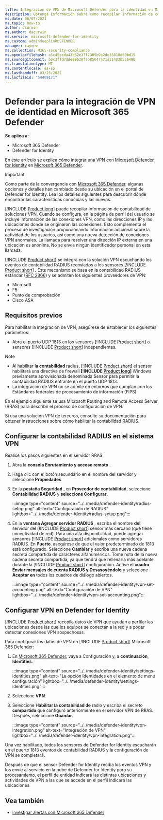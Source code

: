 ```yaml
---
title: Integración de VPN de Microsoft Defender para la identidad en Microsoft 365 Defender
description: Obtenga información sobre cómo recopilar información de contabilidad integrando una VPN para Microsoft Defender for Identity en Microsoft 365 Defender
ms.date: 06/07/2021
ms.topic: how-to
author: dcurwin
ms.author: dacurwin
ms.service: microsoft-defender-for-identity
ms.custom: admindeeplinkDEFENDER
manager: raynew
ms.collection: M365-security-compliance
ms.openlocfilehash: a5c45ecda43b32e37f7309b9a2de33810d60bd15
ms.sourcegitcommit: b0c3ffd7ddee9b30fab85047a71a31483b5c649b
ms.translationtype: MT
ms.contentlocale: es-ES
ms.lasthandoff: 03/25/2022
ms.locfileid: "64469171"
---
```

# <a name="defender-for-identity-vpn-integration-in-microsoft-365-defender"></a>Defender para la integración de VPN de identidad en Microsoft 365 Defender

**Se aplica a:**

- Microsoft 365 Defender
- Defender for Identity

En este artículo se explica cómo integrar una VPN con [Microsoft Defender for Identity](/defender-for-identity) en [Microsoft 365 Defender](/microsoft-365/security/defender/overview-security-center).

>[!IMPORTANT]
>Como parte de la convergencia con <a href="https://go.microsoft.com/fwlink/p/?linkid=2077139" target="_blank">Microsoft 365 Defender</a>, algunas opciones y detalles han cambiado desde su ubicación en el portal de Defender for Identity. Lea los detalles siguientes para descubrir dónde encontrar las características conocidas y las nuevas.

[!INCLUDE [Product long](includes/product-long.md)] puede recopilar información de contabilidad de soluciones VPN. Cuando se configura, en la página de perfil del usuario se incluye información de las conexiones VPN, como las direcciones IP y las ubicaciones donde se originaron las conexiones. Esto complementa el proceso de investigación proporcionando información adicional sobre la actividad de los usuarios, así como una nueva detección de conexiones VPN anormales. La llamada para resolver una dirección IP externa en una ubicación es anónima. No se envía ningún identificador personal en esta llamada.

[!INCLUDE [Product short](includes/product-short.md)] se integra con la solución VPN escuchando los eventos de contabilidad RADIUS reenviados a los sensores [!INCLUDE [Product short](includes/product-short.md)] . Este mecanismo se basa en la contabilidad RADIUS estándar ([RFC 2866](https://tools.ietf.org/html/rfc2866)) y se admiten los siguientes proveedores de VPN:

- Microsoft
- F5
- Punto de comprobación
- Cisco ASA

## <a name="prerequisites"></a>Requisitos previos

Para habilitar la integración de VPN, asegúrese de establecer los siguientes parámetros:

- Abra el puerto UDP 1813 en los sensores [!INCLUDE [Product short](includes/product-short.md)] o sensores [!INCLUDE [Product short](includes/product-short.md)] independientes.

> [!NOTE]
>
> - Al habilitar **la contabilidad** radius, [!INCLUDE [Product short](includes/product-short.md)] el sensor habilitará una directiva de firewall **[!INCLUDE [Product long](includes/product-long.md)]** Windows previamente aprovisionada denominada Sensor para permitir la contabilidad RADIUS entrante en el puerto UDP 1813.
> - La integración de VPN no se admite en entornos que cumplan con los Estándares federales de procesamiento de información (FIPS)

En el ejemplo siguiente se usa Microsoft Routing and Remote Access Server (RRAS) para describir el proceso de configuración de VPN.

Si usa una solución VPN de terceros, consulte su documentación para obtener instrucciones sobre cómo habilitar la contabilidad RADIUS.

## <a name="configure-radius-accounting-on-the-vpn-system"></a>Configurar la contabilidad RADIUS en el sistema VPN

Realice los pasos siguientes en el servidor RRAS.

1. Abra la **consola Enrutamiento y acceso remoto** .
1. Haga clic con el botón secundario en el nombre del servidor y seleccione **Propiedades**.
1. En la **pestaña Seguridad** , en **Proveedor de contabilidad**, seleccione **Contabilidad RADIUS** y **seleccione Configurar**.

   :::image type="content" source="../../media/defender-identity/radius-setup.png" alt-text="Configuración de RADIUS" lightbox="../../media/defender-identity/radius-setup.png":::

1. En la **ventana Agregar servidor RADIUS** , escriba el nombre **del** servidor del [!INCLUDE [Product short](includes/product-short.md)] sensor más cercano (que tiene conectividad de red). Para una alta disponibilidad, puede agregar sensores [!INCLUDE [Product short](includes/product-short.md)] adicionales como servidores RADIUS. En **Puerto**, asegúrese de que el valor predeterminado de 1813 está configurado. Seleccione **Cambiar** y escriba una nueva cadena secreta compartida de caracteres alfanuméricos. Tome nota de la nueva cadena secreta compartida, ya que tendrá que rellenarla más adelante durante la [!INCLUDE [Product short](includes/product-short.md)] configuración. Active el **cuadro Enviar mensajes de cuenta RADIUS y Desasoyéndolo** y seleccione **Aceptar en** todos los cuadros de diálogo abiertos.

   :::image type="content" source="../../media/defender-identity/vpn-set-accounting.png" alt-text="Configuración de VPN" lightbox="../../media/defender-identity/vpn-set-accounting.png":::

## <a name="configure-vpn-in-defender-for-identity"></a>Configurar VPN en Defender for Identity

[!INCLUDE [Product short](includes/product-short.md)] recopila datos de VPN que ayudan a perfilar las ubicaciones desde las que los equipos se conectan a la red y a poder detectar conexiones VPN sospechosas.

Para configurar los datos de VPN en [!INCLUDE [Product short](includes/product-short.md)] Microsoft 365 Defender:

1. En <a href="https://go.microsoft.com/fwlink/p/?linkid=2077139" target="_blank">Microsoft 365 Defender</a>, vaya a Configuración y, a **continuación**, **Identities**.

   :::image type="content" source="../../media/defender-identity/settings-identities.png" alt-text="La opción Identidades en el elemento de menú configuración" lightbox="../../media/defender-identity/settings-identities.png":::

1. Seleccione **VPN**.
1. Seleccione **Habilitar la contabilidad de** radio y escriba el secreto **compartido** que configuró anteriormente en el servidor VPN de RRAS. Después, seleccione **Guardar**.

   :::image type="content" source="../../media/defender-identity/vpn-integration.png" alt-text="Integración de VPN" lightbox="../../media/defender-identity/vpn-integration.png":::

Una vez habilitado, todos los sensores de Defender for Identity escucharán en el puerto 1813 eventos de contabilidad RADIUS y la configuración de VPN se completará.

Después de que el sensor Defender for Identity reciba los eventos VPN y los envíe al servicio en la nube de Defender for Identity para su procesamiento, el perfil de entidad indicará las distintas ubicaciones y actividades de VPN a las que se accede en el perfil indicará las ubicaciones.

## <a name="see-also"></a>Vea también

- [Investigar alertas con Microsoft 365 Defender](../defender/investigate-alerts.md)
